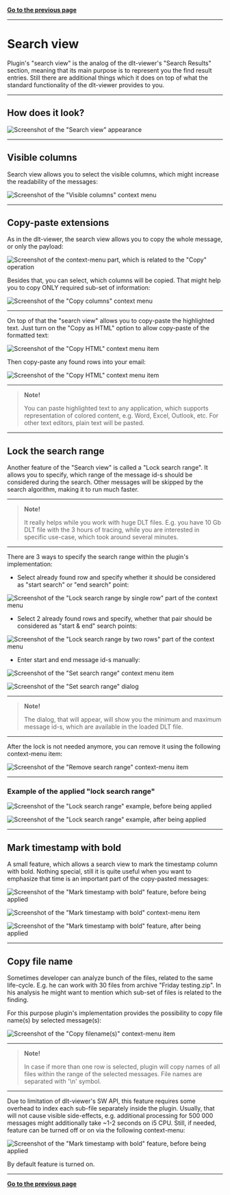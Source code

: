 [**Go to the previous page**](../../README.md)

----

# Search view

Plugin's "search view" is the analog of the dlt-viewer's "Search Results" section, meaning that its main purpose is to represent you the find result entries.
Still there are additional things which it does on top of what the standard functionality of the dlt-viewer provides to you.

----

## How does it look?

![Screenshot of the "Search view" appearance](./search_view_appearance.png)

----

## Visible columns

Search view allows you to select the visible columns, which might increase the readability of the messages:

![Screenshot of the "Visible columns" context menu](./search_view_visible_columns.png)

----

## Copy-paste extensions 

As in the dlt-viewer, the search view allows you to copy the whole message, or only the payload:

![Screenshot of the context-menu part, which is related to the "Copy" operation](./search_view_copy_context_menu.png)

Besides that, you can select, which columns will be copied. That might help you to copy ONLY required sub-set of information:

![Screenshot of the "Copy columns" context menu](./search_view_copy_columns.png)

----

On top of that the "search view" allows you to copy-paste the highlighted text.
Just turn on the "Copy as HTML" option to allow copy-paste of the formatted text:

![Screenshot of the "Copy HTML" context menu item](./search_view_copy_html.png)

Then copy-paste any found rows into your email:

![Screenshot of the "Copy HTML" context menu item](./search_view_copy_paste_to_email.png)

----

> **Note!**
>
> You can paste highlighted text to any application, which supports representation of colored content, e.g. Word, Excel, Outlook, etc.
> For other text editors, plain text will be pasted.

----

## Lock the search range

Another feature of the "Search view" is called a "Lock search range".
It allows you to specify, which range of the message id-s should be considered during the search. Other messages will be skipped by the search algorithm, making it to run much faster.

----

> **Note!**
>
> It really helps while you work with huge DLT files.
> E.g. you have 10 Gb DLT file with the 3 hours of tracing, while you are interested in specific use-case, which took around several minutes.

----

There are 3 ways to specify the search range within the plugin's implementation:

- Select already found row and specify whether it should be considered as "start search" or "end search" point:

![Screenshot of the "Lock search range by single row" part of the context menu](./search_view_lock_search_range_by_single_row.png)

- Select 2 already found rows and specify, whether that pair should be considered as "start & end" search points:

![Screenshot of the "Lock search range by two rows" part of the context menu](./search_view_lock_search_range_by_two_rows.png)

- Enter start and end message id-s manually:

![Screenshot of the "Set search range" context menu item](./search_view_set_search_range_context_menu.png)

![Screenshot of the "Set search range" dialog](./search_view_set_search_range_dialog.png)

----

> **Note!**
>
> The dialog, that will appear, will show you the minimum and maximum message id-s, which are available in the loaded DLT file.

----

After the lock is not needed anymore, you can remove it using the following context-menu item:

![Screenshot of the "Remove search range" context-menu item](./search_view_remove_search_range_context_menu_item.png)

----

### Example of the applied "lock search range"

![Screenshot of the "Lock search range" example, before being applied](./search_view_lock_search_range_example_before.png)

![Screenshot of the "Lock search range" example, after being applied](./search_view_lock_search_range_example_after.png)

----

## Mark timestamp with bold

A small feature, which allows a search view to mark the timestamp column with bold.
Nothing special, still it is quite useful when you want to emphasize that time is an important part of the copy-pasted messages:

![Screenshot of the "Mark timestamp with bold" feature, before being applied](./search_view_mark_timestamp_bold_before.png)

![Screenshot of the "Mark timestamp with bold" context-menu item](./search_view_mark_timestamp_bold_context_menu.png)

![Screenshot of the "Mark timestamp with bold" feature, after being applied](./search_view_mark_timestamp_bold_after.png)

----

## Copy file name

Sometimes developer can analyze bunch of the files, related to the same life-cycle.
E.g. he can work with 30 files from archive "Friday testing.zip".
In his analysis he might want to mention which sub-set of files is related to the finding.

For this purpose plugin's implementation provides the possibility to copy file name(s) by selected message(s):

![Screenshot of the "Copy filename(s)" context-menu item](./search_view_copy_filename_by_message.png)

----

> **Note!**
>
> In case if more than one row is selected, plugin will copy names of all files within the range of the selected messages. File names are separated with '\n' symbol.

----

Due to limitation of dlt-viewer's SW API, this feature requires some overhead to index each sub-file separately inside the plugin.
Usually, that will not cause visible side-effects, e.g. additional processing for 500 000 messages might additionally take ~1-2 seconds on i5 CPU.
Still, if needed, feature can be turned off or on via the following context-menu:

![Screenshot of the "Mark timestamp with bold" feature, before being applied](./search_view_monitor_sub_files.png)

By default feature is turned on.

----

[**Go to the previous page**](../../README.md)